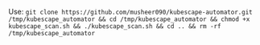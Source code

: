 Use: ```git clone https://github.com/musheer090/kubescape-automator.git /tmp/kubescape_automator && cd /tmp/kubescape_automator && chmod +x kubescape_scan.sh && ./kubescape_scan.sh && cd .. && rm -rf /tmp/kubescape_automator```
